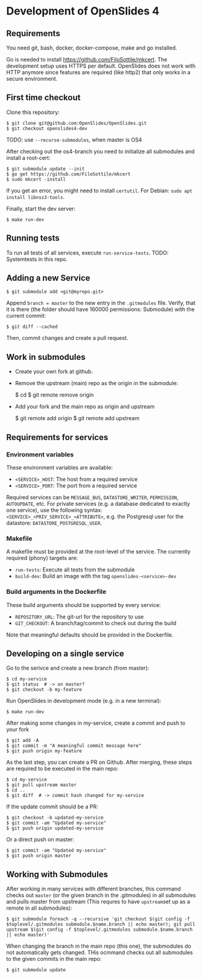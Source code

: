# Development of OpenSlides 4

## Requirements

You need git, bash, docker, docker-compose, make and go installed.

Go is needed to install https://github.com/FiloSottile/mkcert. The development setup uses HTTPS per default. OpenSlides does not work with HTTP anymore since features are required (like http2) that only works in a secure environment.

## First time checkout

Clone this repository:

    $ git clone git@github.com:OpenSlides/OpenSlides.git
    $ git checkout openslides4-dev

TODO: use `--recurse-submodules`, when master is OS4

After checking out the os4-branch you need to initialize all submodules and install a root-cert:

    $ git submodule update --init
    $ go get https://github.com/FiloSottile/mkcert
    $ sudo mkcert -install

If you get an error, you might need to install `certutil`. For Debian: `sudo apt install libnss3-tools`.

Finally, start the dev server:

    $ make run-dev

## Running tests

To run all tests of all services, execute `run-service-tests`. TODO: Systemtests in this repo.

## Adding a new Service

    $ git submodule add <git@myrepo.git>

Append `branch = master` to the new entry in the `.gitmodules` file. Verify,
that it is there (the folder should have 160000 permissions: Submodule) with the
current commit:

    $ git diff --cached

Then, commit changes and create a pull request.

## Work in submodules

- Create your own fork at github.
- Remove the upstream (main) repo as the origin in the submodule:

    $ cd <submodule>
    $ git remote remove origin

- Add your fork and the main repo as origin and upstream

    $ git remote add origin <your fork>
    $ git remote add upstream <main repo>

## Requirements for services

### Environment variables

These environment variables are available:

- `<SERVICE>_HOST`: The host from a required service
- `<SERVICE>_PORT`: The port from a required service

Required services can be `MESSAGE_BUS`, `DATASTORE_WRITER`, `PERMISSION`, `AUTOUPDATE`,
etc. For private services (e.g. a database dedicated to exactly one service),
use the following syntax: `<SERVICE>_<PRIV_SERVICE>_<ATTRIBUTE>`, e.g. the
Postgresql user for the datastore: `DATASTORE_POSTGRESQL_USER`.

### Makefile

A makefile must be provided at the root-level of the service. The currently
required (phony) targets are:

- `run-tests`: Execute all tests from the submodule
- `build-dev`: Build an image with the tag `openslides-<service>-dev`

### Build arguments in the Dockerfile

These build arguments should be supported by every service:

- `REPOSITORY_URL`: The git-url for the repository to use
- `GIT_CHECKOUT`: A branch/tag/commit to check out during the build

Note that meaningful defaults should be provided in the Dockerfile.

## Developing on a single service

Go to the serivce and create a new branch (from master):

    $ cd my-service
    $ git status  # -> on master?
    $ git checkout -b my-feature

Run OpenSlides in development mode (e.g. in a new terminal):

    $ make run-dev

After making some changes in my-service, create a commit and push to your fork

    $ git add -A
    $ git commit -m "A meaningful commit message here"
    $ git push origin my-feature

As the last step, you can create a PR on Github. After merging, these steps are
required to be executed in the main repo:

    $ cd my-service
    $ git pull upstream master
    $ cd ..
    $ git diff  # -> commit hash changed for my-service

If the update commit should be a PR:

    $ git checkout -b updated-my-service
    $ git commit -am "Updated my-service"
    $ git push origin updated-my-service

Or a direct push on master:

    $ git commit -am "Updated my-service"
    $ git push origin master

## Working with Submodules

After working in many services with different branches, this command checks
out `master` (or the given branch in the .gitmodules) in all submodules and
pulls master from upstream (This requres to have `upstream`set up as a remote
in all submodules):

    $ git submodule foreach -q --recursive 'git checkout $(git config -f $toplevel/.gitmodules submodule.$name.branch || echo master); git pull upstream $(git config -f $toplevel/.gitmodules submodule.$name.branch || echo master)'

When changing the branch in the main repo (this one), the submodules do not
automatically gets changed. THis ocmmand checks out all submodules to the given
commits in the main repo:

    $ git submodule update

